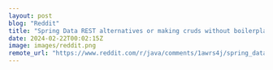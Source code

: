 ```yaml
---
layout: post
blog: "Reddit"
title: "Spring Data REST alternatives or making cruds without boilerplate."
date: 2024-02-22T00:02:15Z
image: images/reddit.png
remote_url: "https://www.reddit.com/r/java/comments/1awrs4j/spring_data_rest_alternatives_or_making_cruds/"
---
```

